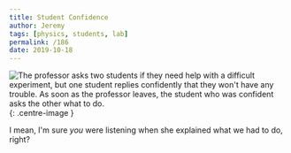 ```yaml
---
title: Student Confidence
author: Jeremy
tags: [physics, students, lab]
permalink: /186
date: 2019-10-18
---
```


![The professor asks two students if they need help with a difficult experiment, but one student replies confidently that they won't have any trouble. As soon as the professor leaves, the student who was confident asks the other what to do.](https://res.cloudinary.com/dh3hm8pb7/image/upload/c_scale,q_auto:best/v1535842782/Handwaving/Published/StudentConfidence.png){: .centre-image }

I mean, I'm sure *you* were listening when she explained what we had to do, right?
